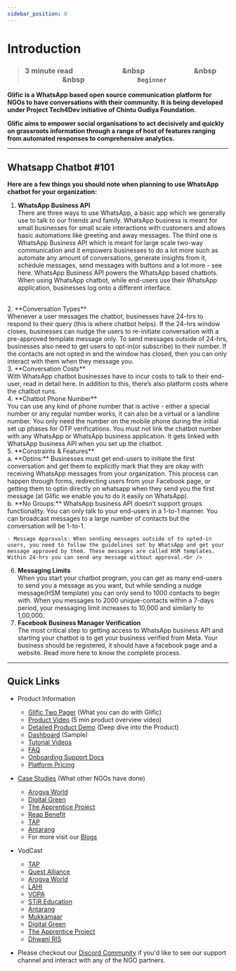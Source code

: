 ```yaml
---
sidebar_position: 0
---
```


# Introduction

> ### **3 minute read &nbsp; &nbsp; &nbsp; &nbsp; &nbsp; &nbsp; &nbsp; &nbsp; &nbsp; &nbsp; &nbsp; &nbsp; &nbsp; &nbsp; &nbsp &nbsp; &nbsp; &nbsp; &nbsp; &nbsp; &nbsp; &nbsp; &nbsp; &nbsp; &nbsp; &nbsp; &nbsp; &nbsp; &nbsp; &nbsp &nbsp; &nbsp; &nbsp; &nbsp; &nbsp; &nbsp; &nbsp; &nbsp; &nbsp; &nbsp; &nbsp; &nbsp; &nbsp; &nbsp; &nbsp &nbsp; &nbsp; &nbsp; &nbsp; &nbsp; &nbsp; &nbsp; &nbsp; &nbsp; &nbsp; &nbsp; &nbsp; &nbsp; &nbsp; &nbsp; `Beginner`**


**Glific is a WhatsApp based open source communication platform for NGOs to have conversations with their community. It is being developed under Project Tech4Dev initiative of Chintu Gudiya Foundation.**

**Glific aims to empower social organisations to act decisively and quickly on grassroots information through a range of host of features ranging from automated responses to comprehensive analytics.**

___

## Whatsapp Chatbot #101

**Here are a few things you should note when planning to use WhatsApp chatbot for your organization:**

1. **WhatsApp Business API** <br />
There are three ways to use WhatsApp, a basic app which we generally use to talk to our friends and family. WhatsApp business is meant for small businesses for small scale interactions with customers and allows basic automations like greeting and away messages. The third one is WhatsApp Business API which is meant for large scale two-way communication and it empowers businesses to do a lot more such as automate any amount of conversations, generate insights from it, schedule messages, send messages with buttons and a lot more - see here. WhatsApp Business API powers the WhatsApp based chatbots. When using WhatsApp chatbot, while end-users use their WhatsApp application, businesses log onto a different interface. 
<br />
2. **Conversation Types** <br />
Whenever a user messages the chatbot, businesses have 24-hrs to respond to their query (this is where chatbot helps). If the 24-hrs window closes, businesses can nudge the users to re-initiate conversation with a pre-approved template message only. To send messages outside of 24-hrs, businesses also need to get users to opt-in(or subscribe) to their number. If the contacts are not opted in and the window has closed, then you can only interact with them when they message you.
<br />
3. **Conversation Costs** <br />
With WhatsApp chatbot businesses have to incur costs to talk to their end-user, read in detail here. In addition to this, there’s also platform costs where the chatbot runs. 
<br />
4. **Chatbot Phone Number** <br />
You can use any kind of phone number that is active - either a special number or any regular number works, it can also be a virtual or a landline number. You only need the number on the mobile phone during the initial set up phases for OTP verifications. You must not link the chatbot number with any WhatsApp or WhatsApp business application. It gets linked with WhatsApp business API when you set up the chatbot.
<br />
5. **Constraints & Features** <br />
    a. **Optins:** Businesses must get end-users to initiate the first conversation and get them to explicitly mark that they are okay with receiving WhatsApp messages from your organization. This process can happen through forms, redirecting users from your Facebook page, or getting them to optin directly on whatsapp when they send you the first message (at Glific we enable you to do it easily on WhatsApp). <br />
    b. **No Groups:** WhatsApp business API doesn’t support groups functionality. You can only talk to your end-users in a 1-to-1 manner. You can broadcast messages to a large number of contacts but the conversation will be 1-to-1. 
<br />
    
    - Message Approvals: When sending messages outside of to opted-in users, you need to follow the guidelines set by WhatsApp and get your message approved by them. These messages are called HSM templates. Within 24-hrs you can send any message without approval.<br />
6. **Messaging Limits**<br />
    When you start your chatbot program, you can get as many end-users to send you a message as you want, but while sending a nudge message(HSM template) you can only send to 1000 contacts to begin with. When you messages to 2000 unique-contacts within a 7-days period, your messaging limit increases to 10,000 and similarly to 1,00,000.
    <br />
7. **Facebook Business Manager Verification** <br />
    The most critical step to getting access to WhatsApp business API and starting your chatbot is to get your business verified from Meta. Your business should be registered, it should have a facebook page and a website. Read more here to know the complete process.

___

## Quick Links
- Product Information
  - [Glific Two Pager](https://drive.google.com/file/d/1jWlB4wh8ZsUVlQf4xZ3UOVUkmG5QgQYx/view?usp=sharing) (What you can do with Glific)
  - [Product Video](https://www.youtube.com/watch?v=r6pI3YnINws) (5 min product overview video)
  - [Detailed Product Demo](https://www.youtube.com/watch?v=EO-W0cFy_i8) (Deep dive into the Product)
  - [Dashboard](https://datastudio.google.com/reporting/fdc97942-72e5-4d7d-92c4-4a4c7da9be86/page/p_t8287rtztc) (Sample)
  - [Tutorial Videos](https://www.youtube.com/channel/UCIJfQhrbJSCWQtzdI484nng/playlists)
  - [FAQ](https://chintugudiya.org/glific-faqs/)
  - [Onboarding Support Docs](https://glific.github.io/docs/docs/category/onboarding/)
  - [Platform Pricing](https://tides.coloredcow.com/pricing)
- [Case Studies](https://glific.org/tag/case-study/) (What other NGOs have done)
  - [Arogya World](https://glific.org/influencing-healthy-behaviours-on-whatsapp-through-ai-driven-nudges/)
  - [Digital Green](https://glific.org/reaching-farmers-directly-scaling-reach-reducing-time-to-get-analytics-from-months-to-seconds/)
  - [The Apprentice Project](https://glific.org/activities-quizzes-gamification-taps-education-program-on-whatsapp/)
  - [Reap Benefit](https://glific.org/reap-benefit-glific-google-sheets-makes-a-great-chatbot-to-help-covid-affected-families/)
  - [TAP](https://glific.org/activities-quizzes-gamification-taps-education-program-on-whatsapp/)
  - [Antarang](https://glific.org/antarang-foundation-ab-tests-their-user-registration-process-using-the-split-randomly-node/)
  - For more visit our [Blogs](https://glific.org/blogs/)
  
- VodCast 
  - [TAP](https://www.youtube.com/watch?v=ixAF0XX9DRs)
  - [Quest Alliance](https://www.youtube.com/watch?v=7tTLozX0fKE)
  - [Arogya World](https://www.youtube.com/watch?v=nraet2442a0)
  - [LAHI](https://www.youtube.com/watch?v=XsGIAYY4RVg)
  - [VOPA](https://www.youtube.com/watch?v=Mv8H_6fbAlg)
  - [STiR Education](https://www.youtube.com/watch?v=_LUuNTgIiPQ)
  - [Antarang](https://www.youtube.com/watch?v=pqCb5SYcWzk)
  - [Mukkamaar](https://www.youtube.com/watch?v=GyCONkQ1-vI)
  - [Digital Green](https://www.youtube.com/watch?v=5leX9Wp53cw)
  - [The Apprentice Project](https://www.youtube.com/watch?v=6n7jnEWByLo)
  - [Dhwani RIS](https://www.youtube.com/watch?v=u4iyoDAezck)

- Please checkout our [Discord Community](https://discord.gg/cHnTF9x) if you&#39;d like to see our support channel and interact with any of the NGO partners.

